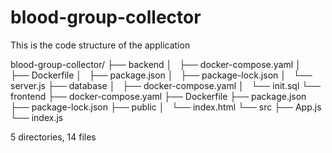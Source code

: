 # blood-group-collector

This is the code structure of the application

blood-group-collector/
├── backend
│   ├── docker-compose.yaml
│   ├── Dockerfile
│   ├── package.json
│   ├── package-lock.json
│   └── server.js
├── database
│   ├── docker-compose.yaml
│   └── init.sql
└── frontend
    ├── docker-compose.yaml
    ├── Dockerfile
    ├── package.json
    ├── package-lock.json
    ├── public
    │   └── index.html
    └── src
        ├── App.js
        └── index.js

5 directories, 14 files
